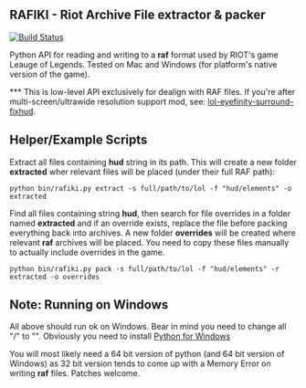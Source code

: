 RAFIKI - Riot Archive File extractor & packer
-------------------------------------------

[![Build Status](https://travis-ci.org/tnajdek/rafiki.svg?branch=master)](https://travis-ci.org/tnajdek/rafiki)

Python API for reading and writing to a **raf** format used by RIOT's game Leauge of Legends. Tested on Mac and Windows (for platform's native version of the game).

*** This is low-level API exclusively for dealign with RAF files. If you're after multi-screen/ultrawide resolution support mod, see: [lol-eyefinity-surround-fixhud](https://github.com/tnajdek/lol-eyefinity-surround-fixhud).

Helper/Example Scripts
----------------------

Extract all files containing **hud** string in its path. This will create a new folder **extracted** wher relevant files will be placed (under their full RAF path):

    python bin/rafiki.py extract -s full/path/to/lol -f "hud/elements" -o extracted
    
Find all files containing string **hud**, then search for file overrides in a folder named **extracted** and if an override exists, replace the file before packing everything back into archives. A new folder **overrides** will be created where relevant **raf** archives will be placed. You need to copy these files manually to actually include overrides in the game.

    python bin/rafiki.py pack -s full/path/to/lol -f "hud/elements" -r extracted -o overrides
    
    
Note: Running on Windows
--------------------------

All above should run ok on Windows. Bear in mind you need to change all "/" to "\". Obviously you need to install [Python for Windows](http://www.python.org/getit/windows/)

You will most likely need a 64 bit version of python (and 64 bit version of Windows) as 32 bit version tends to come up with a Memory Error on writing **raf** files. Patches welcome.
